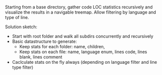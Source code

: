 Starting from a base directory, gather code LOC statistics recursively and visualize the results in a navigable treemap. Allow filtering by language and type of line.

Solution sketch:

- Start with root folder and walk all subdirs concurrently and recursively
- Basic datastructure to generate:
    - Keep stats for each folder: name, children,
    - Keep stats on each file: name, language enum, lines code, lines blank, lines comment 
- Caclculate stats on the fly always (depending on language filter and line type filter)
